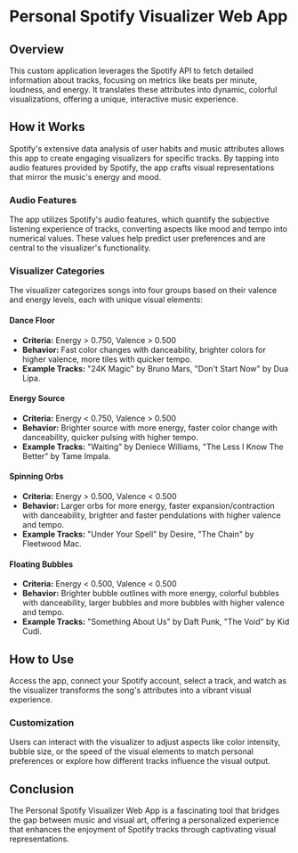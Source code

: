 # Personal Spotify Visualizer Web App

## Overview
This custom application leverages the Spotify API to fetch detailed information about tracks, focusing on metrics like beats per minute, loudness, and energy. It translates these attributes into dynamic, colorful visualizations, offering a unique, interactive music experience.

## How it Works
Spotify's extensive data analysis of user habits and music attributes allows this app to create engaging visualizers for specific tracks. By tapping into audio features provided by Spotify, the app crafts visual representations that mirror the music's energy and mood.

### Audio Features
The app utilizes Spotify's audio features, which quantify the subjective listening experience of tracks, converting aspects like mood and tempo into numerical values. These values help predict user preferences and are central to the visualizer's functionality.

### Visualizer Categories
The visualizer categorizes songs into four groups based on their valence and energy levels, each with unique visual elements:

#### Dance Floor
- **Criteria:** Energy > 0.750, Valence > 0.500
- **Behavior:** Fast color changes with danceability, brighter colors for higher valence, more tiles with quicker tempo.
- **Example Tracks:** "24K Magic" by Bruno Mars, "Don't Start Now" by Dua Lipa.

#### Energy Source
- **Criteria:** Energy < 0.750, Valence > 0.500
- **Behavior:** Brighter source with more energy, faster color change with danceability, quicker pulsing with higher tempo.
- **Example Tracks:** "Waiting" by Deniece Williams, "The Less I Know The Better" by Tame Impala.

#### Spinning Orbs
- **Criteria:** Energy > 0.500, Valence < 0.500
- **Behavior:** Larger orbs for more energy, faster expansion/contraction with danceability, brighter and faster pendulations with higher valence and tempo.
- **Example Tracks:** "Under Your Spell" by Desire, "The Chain" by Fleetwood Mac.

#### Floating Bubbles
- **Criteria:** Energy < 0.500, Valence < 0.500
- **Behavior:** Brighter bubble outlines with more energy, colorful bubbles with danceability, larger bubbles and more bubbles with higher valence and tempo.
- **Example Tracks:** "Something About Us" by Daft Punk, "The Void" by Kid Cudi.

## How to Use
Access the app, connect your Spotify account, select a track, and watch as the visualizer transforms the song's attributes into a vibrant visual experience.

### Customization
Users can interact with the visualizer to adjust aspects like color intensity, bubble size, or the speed of the visual elements to match personal preferences or explore how different tracks influence the visual output.

## Conclusion
The Personal Spotify Visualizer Web App is a fascinating tool that bridges the gap between music and visual art, offering a personalized experience that enhances the enjoyment of Spotify tracks through captivating visual representations.
